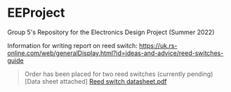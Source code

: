 # EEProject


Group 5's Repository for the Electronics Design Project (Summer 2022)




Information for writing report on reed switch: https://uk.rs-online.com/web/generalDisplay.html?id=ideas-and-advice/reed-switches-guide
> Order has been placed for two reed switches (currently pending)
> [Data sheet attached]
[Reed switch datasheet.pdf](https://github.com/shekratul10/EEProject/files/8786346/Reed.switch.datasheet.pdf)
